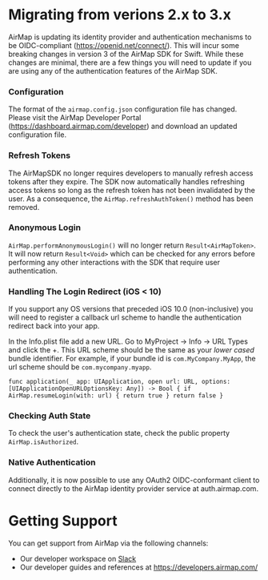 # Migrating from verions 2.x to 3.x

AirMap is updating its identity provider and authentication mechanisms to be OIDC-compliant (https://openid.net/connect/). This will incur some breaking changes in version 3 of the AirMap SDK for Swift. While these changes are minimal, there are a few things you will need to update if you are using any of the authentication features of the AirMap SDK.

### Configuration

The format of the `airmap.config.json` configuration file has changed. Please visit the AirMap Developer Portal (https://dashboard.airmap.com/developer) and download an updated configuration file.

### Refresh Tokens

The AirMapSDK no longer requires developers to manually refresh access tokens after they expire. The SDK now automatically handles refreshing access tokens so long as the refresh token has not been invalidated by the user. As a consequence, the `AirMap.refreshAuthToken()` method has been removed.

### Anonymous Login

`AirMap.performAnonymousLogin()` will no longer return `Result<AirMapToken>`. It will now return `Result<Void>` which can be checked for any errors before performing any other interactions with the SDK that require user authentication.

### Handling The Login Redirect (iOS < 10)

If you support any OS versions that preceded iOS 10.0 (non-inclusive) you will need to register a callback url scheme to handle the authentication redirect back into your app.

In the Info.plist file add a new URL. Go to MyProject → Info → URL Types and click the +. This URL scheme should be the same as your *lower cased* bundle identifier. For example, if your bundle id is `com.MyCompany.MyApp`, the url scheme should be `com.mycompany.myapp`.

```
func application(_ app: UIApplication, open url: URL, options: [UIApplicationOpenURLOptionsKey: Any]) -> Bool { if AirMap.resumeLogin(with: url) { return true } return false }
```

### Checking Auth State

To check the user's authentication state, check the public property `AirMap.isAuthorized`.

### Native Authentication

Additionally, it is now possible to use any OAuth2 OIDC-conformant client to connect directly to the AirMap identity provider service at auth.airmap.com.

# Getting Support

You can get support from AirMap via the following channels:
- Our developer workspace on [Slack](https://join.slack.com/t/airmap-developers/shared_invite/enQtNTA4MzU0MTM2MjI0LWYwYTM5MjUxNWNhZTQwYmYxODJmMjFiODAyNzZlZTRkOTY2MjUwMzQ1NThlZjczY2FjMDQ2YzgxZDcxNTY2ZGQ)
- Our developer guides and references at https://developers.airmap.com/
